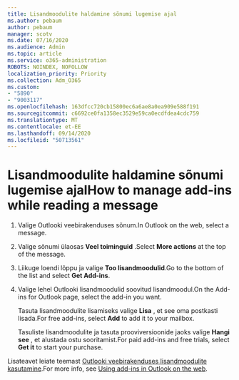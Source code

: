 ```yaml
---
title: Lisandmoodulite haldamine sõnumi lugemise ajal
ms.author: pebaum
author: pebaum
manager: scotv
ms.date: 07/16/2020
ms.audience: Admin
ms.topic: article
ms.service: o365-administration
ROBOTS: NOINDEX, NOFOLLOW
localization_priority: Priority
ms.collection: Adm_O365
ms.custom:
- "5890"
- "9003117"
ms.openlocfilehash: 163dfcc720cb15800ec6a6ae8a0ea909e588f191
ms.sourcegitcommit: c6692ce0fa1358ec3529e59ca0ecdfdea4cdc759
ms.translationtype: MT
ms.contentlocale: et-EE
ms.lasthandoff: 09/14/2020
ms.locfileid: "50713561"
---
```

# <a name="how-to-manage-add-ins-while-reading-a-message"></a><span data-ttu-id="d9fa5-102">Lisandmoodulite haldamine sõnumi lugemise ajal</span><span class="sxs-lookup"><span data-stu-id="d9fa5-102">How to manage add-ins while reading a message</span></span>

1. <span data-ttu-id="d9fa5-103">Valige Outlooki veebirakenduses sõnum.</span><span class="sxs-lookup"><span data-stu-id="d9fa5-103">In Outlook on the web, select a message.</span></span>
    
2. <span data-ttu-id="d9fa5-104">Valige sõnumi ülaosas **Veel toiminguid** .</span><span class="sxs-lookup"><span data-stu-id="d9fa5-104">Select **More actions** at the top of the message.</span></span>

3. <span data-ttu-id="d9fa5-105">Liikuge loendi lõppu ja valige **Too lisandmoodulid**.</span><span class="sxs-lookup"><span data-stu-id="d9fa5-105">Go to the bottom of the list and select **Get Add-ins**.</span></span>
    
4. <span data-ttu-id="d9fa5-106">Valige lehel Outlooki lisandmoodulid soovitud lisandmoodul.</span><span class="sxs-lookup"><span data-stu-id="d9fa5-106">On the Add-ins for Outlook page, select the add-in you want.</span></span>
    
    <span data-ttu-id="d9fa5-107">Tasuta lisandmoodulite lisamiseks valige **Lisa** , et see oma postkasti lisada.</span><span class="sxs-lookup"><span data-stu-id="d9fa5-107">For free add-ins, select **Add** to add it to your mailbox.</span></span>
    
    <span data-ttu-id="d9fa5-108">Tasuliste lisandmoodulite ja tasuta prooviversioonide jaoks valige **Hangi see** , et alustada ostu sooritamist.</span><span class="sxs-lookup"><span data-stu-id="d9fa5-108">For paid add-ins and free trials, select **Get it** to start your purchase.</span></span>
    
<span data-ttu-id="d9fa5-109">Lisateavet leiate teemast [Outlooki veebirakenduses lisandmoodulite kasutamine](https://support.microsoft.com/office/using-add-ins-in-outlook-on-the-web-8f2ce816-5df4-44a5-958c-f7f9d6dabdce).</span><span class="sxs-lookup"><span data-stu-id="d9fa5-109">For more info, see [Using add-ins in Outlook on the web](https://support.microsoft.com/office/using-add-ins-in-outlook-on-the-web-8f2ce816-5df4-44a5-958c-f7f9d6dabdce).</span></span>